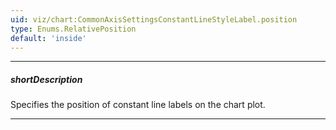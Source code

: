 ```yaml
---
uid: viz/chart:CommonAxisSettingsConstantLineStyleLabel.position
type: Enums.RelativePosition
default: 'inside'
---
```

---
##### shortDescription
Specifies the position of constant line labels on the chart plot.

---
<!--
By default, constant line labels are displayed inside the chart plot near the constant lines they belong to. To place the labels outside the chart plot, set the **position** property to *"outside"*.


-->